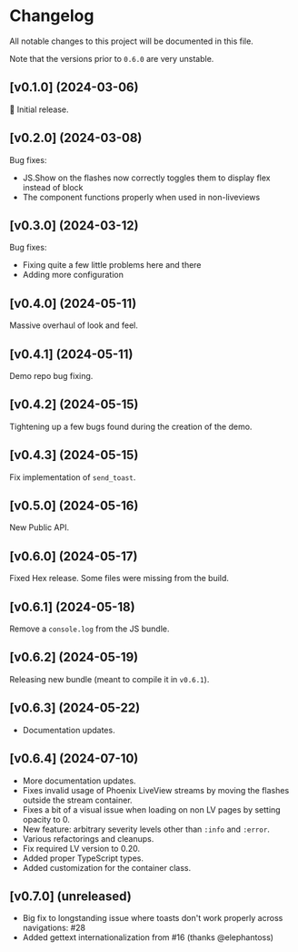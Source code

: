 # Changelog

All notable changes to this project will be documented in this file.

Note that the versions prior to `0.6.0` are very unstable.

## [v0.1.0] (2024-03-06)

🚀 Initial release.

## [v0.2.0] (2024-03-08)

Bug fixes:
- JS.Show on the flashes now correctly toggles them to display flex instead of block
- The component functions properly when used in non-liveviews

## [v0.3.0] (2024-03-12)

Bug fixes:
- Fixing quite a few little problems here and there
- Adding more configuration

## [v0.4.0] (2024-05-11)

Massive overhaul of look and feel.

## [v0.4.1] (2024-05-11)

Demo repo bug fixing.

## [v0.4.2] (2024-05-15)

Tightening up a few bugs found during the creation of the demo.

## [v0.4.3] (2024-05-15)

Fix implementation of `send_toast`.

## [v0.5.0] (2024-05-16)

New Public API.

## [v0.6.0] (2024-05-17)

Fixed Hex release. Some files were missing from the build.

## [v0.6.1] (2024-05-18)

Remove a `console.log` from the JS bundle.

## [v0.6.2] (2024-05-19)

Releasing new bundle (meant to compile it in `v0.6.1`).

## [v0.6.3] (2024-05-22)

- Documentation updates.

## [v0.6.4] (2024-07-10)

- More documentation updates.
- Fixes invalid usage of Phoenix LiveView streams by moving the flashes outside the stream container.
- Fixes a bit of a visual issue when loading on non LV pages by setting opacity to 0.
- New feature: arbitrary severity levels other than `:info` and `:error`.
- Various refactorings and cleanups.
- Fix required LV version to 0.20.
- Added proper TypeScript types.
- Added customization for the container class.

## [v0.7.0] (unreleased)

- Big fix to longstanding issue where toasts don't work properly across navigations: #28
- Added gettext internationalization from #16 (thanks @elephantoss)
